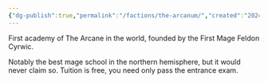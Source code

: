 ```yaml
---
{"dg-publish":true,"permalink":"/factions/the-arcanum/","created":"2024-11-15T17:39:48.902-08:00","updated":"2025-01-27T20:24:21.151-08:00"}
---
```


First academy of The Arcane in the world, founded by the First Mage Feldon Cyrwic. 

Notably the best mage school in the northern hemisphere, but it would never claim so. Tuition is free, you need only pass the entrance exam. 
